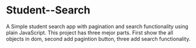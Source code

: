 # Student--Search
A Simple student search app with pagination and search functionality using plain JavaScript.
This project has three mejor parts. First show the all objects in dom, second add pagintion button, three add search functionality.
